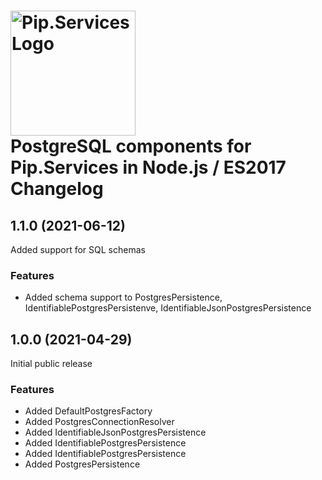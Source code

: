 # <img src="https://uploads-ssl.webflow.com/5ea5d3315186cf5ec60c3ee4/5edf1c94ce4c859f2b188094_logo.svg" alt="Pip.Services Logo" width="200"> <br/> PostgreSQL components for Pip.Services in Node.js / ES2017 Changelog

## <a name="1.1.0"></a> 1.1.0 (2021-06-12) 

Added support for SQL schemas

### Features
* Added schema support to PostgresPersistence, IdentifiablePostgresPersistenve, IdentifiableJsonPostgresPersistence

## <a name="1.0.0"></a> 1.0.0 (2021-04-29) 

Initial public release

### Features
* Added DefaultPostgresFactory
* Added PostgresConnectionResolver
* Added IdentifiableJsonPostgresPersistence
* Added IdentifiablePostgresPersistence
* Added IdentifiablePostgresPersistence
* Added PostgresPersistence


